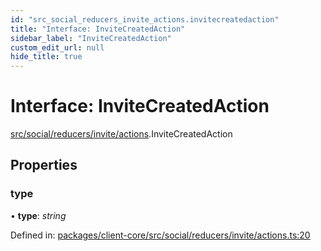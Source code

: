 ```yaml
---
id: "src_social_reducers_invite_actions.invitecreatedaction"
title: "Interface: InviteCreatedAction"
sidebar_label: "InviteCreatedAction"
custom_edit_url: null
hide_title: true
---
```


# Interface: InviteCreatedAction

[src/social/reducers/invite/actions](../modules/src_social_reducers_invite_actions.md).InviteCreatedAction

## Properties

### type

• **type**: *string*

Defined in: [packages/client-core/src/social/reducers/invite/actions.ts:20](https://github.com/xr3ngine/xr3ngine/blob/77d12cea0/packages/client-core/src/social/reducers/invite/actions.ts#L20)
